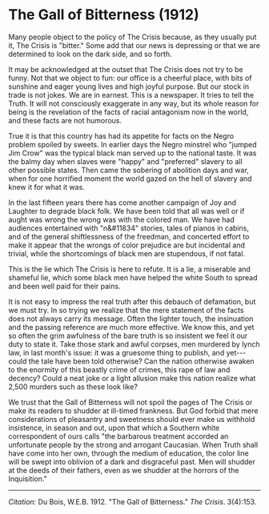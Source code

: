 <!--
title:   The Gall of Bitterness
author:  Du Bois, W.E.B.
journal: The Crisis
year:    1912
volume:  3
issue:   4
pages:   153
-->
# The Gall of Bitterness (1912)

Many people object to the policy of <span class="small-caps">The Crisis</span> because, as they usually put it, <span class="small-caps">The Crisis</span> is "bitter." Some add that our news is depressing or that we are determined to look on the dark side, and so forth. 

It may be acknowledged at the outset that <span class="small-caps">The Crisis</span> does not try to be funny. Not that we object to fun: our office is a cheerful place, with bits of sunshine and eager young lives and high joyful purpose. But our stock in trade is not jokes. We are in earnest. This is a newspaper. It tries to tell the Truth. It will not consciously exaggerate in any way, but its whole reason for being is the revelation of the facts of racial antagonism now in the world, and these facts are not humorous. 

True it is that this country has had its appetite for facts on the Negro problem spoiled by sweets. In earlier days the Negro minstrel who "jumped Jim Crow" was the typical black man served up to the national taste. It was the balmy day when slaves were "happy" and "preferred" slavery to all other possible states. Then came the sobering of abolition days and war, when for one horrified moment the world gazed on the hell of slavery and knew it for what it was. 

In the last fifteen years there has come another campaign of Joy and Laughter to degrade black folk. We have been told that all was well or if aught was wrong the wrong was with the colored man. We have had audiences entertained with "n&#11834" stories, tales of pianos in cabins, and of the general shiftlessness of the freedman, and concerted effort to make it appear that the wrongs of color prejudice are but incidental and trivial, while the shortcomings of black men are stupendous, if not fatal. 

This is the lie which <span class="small-caps">The Crisis</span> is here to refute. It is a lie, a miserable and shameful lie, which some black men have helped the white South to spread and been well paid for their pains. 

It is not easy to impress the real truth after this debauch of defamation, but we must try. In so trying we realize that the mere statement of the facts does not always carry its message. Often the lighter touch, the insinuation and the passing reference are much more effective. We know this, and yet so often the grim awfulness of the bare truth is so insistent we feel it our duty to state it. Take those stark and awful corpses, men murdered by lynch law, in last month's issue: it was a gruesome thing to publish, and yet---could the tale have been told otherwise? Can the nation otherwise awaken to the enormity of this beastly crime of crimes, this rape of law and decency? Could a neat joke or a light allusion make this nation realize what 2,500 murders such as these look like?

We trust that the Gall of Bitterness will not spoil the pages of <span class="small-caps">The Crisis</span> or make its readers to shudder at ill-timed frankness. But God forbid that mere considerations of pleasantry and sweetness should ever make us withhold insistence, in season and out, upon that which a Southern white correspondent of ours calls "the barbarous treatment accorded an unfortunate people by the strong and arrogant Caucasian. When Truth shall have come into her own, through the medium of education, the color line will be swept into oblivion of a dark and disgraceful past. Men will shudder at the deeds of their fathers, even as we shudder at the horrors of the Inquisition." 

______________
*Citation:* Du Bois, W.E.B. 1912. "The Gall of Bitterness." *The Crisis*. 3(4):153.